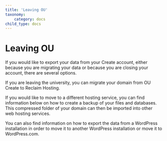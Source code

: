 ```yaml
---
title: 'Leaving OU'
taxonomy:
    category: docs
child_type: docs
---
```


# Leaving OU

If you would like to export your data from your Create account, either because you are migrating your data or because you are closing your account, there are several options.

If you are leaving the university, you can migrate your domain from OU Create to Reclaim Hosting.

If you would like to move to a different hosting service, you can find information below on how to create a backup of your files and databases.  This compressed folder of your domain can then be imported into other web hosting services.

You can also find information on how to export the data from a WordPress installation in order to move it to another WordPress installation or move it to WordPress.com.
